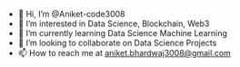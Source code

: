 - 👋 Hi, I’m @Aniket-code3008
- 👀 I’m interested in Data Science, Blockchain, Web3 
- 🌱 I’m currently learning Data Science Machine Learning 
- 💞️ I’m looking to collaborate on Data Science Projects
- 📫 How to reach me at aniket.bhardwaj3008@gmail.com

<!---
Aniket-code3008/Aniket-code3008 is a ✨ special ✨ repository because its `README.md` (this file) appears on your GitHub profile.
You can click the Preview link to take a look at your changes.
--->
